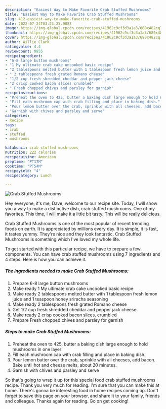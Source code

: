```yaml
---
description: "Easiest Way to Make Favorite Crab Stuffed Mushrooms"
title: "Easiest Way to Make Favorite Crab Stuffed Mushrooms"
slug: 412-easiest-way-to-make-favorite-crab-stuffed-mushrooms
date: 2022-07-24T03:23:25.908Z
image: https://img-global.cpcdn.com/recipes/41962c9cf3d3a1a3/680x482cq70/crab-stuffed-mushrooms-recipe-main-photo.jpg
thumbnail: https://img-global.cpcdn.com/recipes/41962c9cf3d3a1a3/680x482cq70/crab-stuffed-mushrooms-recipe-main-photo.jpg
cover: https://img-global.cpcdn.com/recipes/41962c9cf3d3a1a3/680x482cq70/crab-stuffed-mushrooms-recipe-main-photo.jpg
author: Willie Clark
ratingvalue: 4.4
reviewcount: 9855
recipeingredient:
- "6-8 large button mushrooms"
- "1 My ultimate crab cake uncooked basic recipe"
- "2 tablespoons melted butter with 1 tablespoon fresh lemon juice and 1 teaspoon honey sriracha seasoning"
- " 2 tablespoons fresh grated Romano cheese"
- "1/2 cup fresh shredded cheddar and pepper jack cheese"
- "2 crisp cooked bacon slices crumbled"
- " Fresh chopped chives and parsley for garnish"
recipeinstructions:
- "Preheat the oven to 425, butter a baking dish large enough to hold mushrooms in one layer"
- "Fill each mushroom cap with crab filling and place in baking dish."
- "Pour lemon butter over the crab, sprinkle with all cheeses, add bacon. Bake until hot and cheese melts, about 20 minutes."
- "Garnish with chives and parsley and serve"
categories:
- Recipe
tags:
- crab
- stuffed
- mushrooms

katakunci: crab stuffed mushrooms 
nutrition: 222 calories
recipecuisine: American
preptime: "PT17M"
cooktime: "PT54M"
recipeyield: "4"
recipecategory: Lunch

---
```



![Crab Stuffed Mushrooms](https://img-global.cpcdn.com/recipes/41962c9cf3d3a1a3/680x482cq70/crab-stuffed-mushrooms-recipe-main-photo.jpg)

Hey everyone, it's me, Dave, welcome to our recipe site. Today, I will show you a way to make a distinctive dish, crab stuffed mushrooms. One of my favorites. This time, I will make it a little bit tasty. This will be really delicious.

Crab Stuffed Mushrooms is one of the most popular of recent trending foods on earth. It is appreciated by millions every day. It is simple, it is fast, it tastes yummy. They're nice and they look fantastic. Crab Stuffed Mushrooms is something which I've loved my whole life.




To get started with this particular recipe, we have to prepare a few components. You can have crab stuffed mushrooms using 7 ingredients and 4 steps. Here is how you can achieve it.

<!--inarticleads1-->

##### The ingredients needed to make Crab Stuffed Mushrooms:

1. Prepare 6-8 large button mushrooms
1. Make ready 1 My ultimate crab cake uncooked basic recipe
1. Make ready 2 tablespoons melted butter with 1 tablespoon fresh lemon juice and 1 teaspoon honey sriracha seasoning
1. Make ready  2 tablespoons fresh grated Romano cheese
1. Get 1/2 cup fresh shredded cheddar and pepper jack cheese
1. Make ready 2 crisp cooked bacon slices, crumbled
1. Prepare  Fresh chopped chives and parsley for garnish




<!--inarticleads2-->

##### Steps to make Crab Stuffed Mushrooms:

1. Preheat the oven to 425, butter a baking dish large enough to hold mushrooms in one layer
1. Fill each mushroom cap with crab filling and place in baking dish.
1. Pour lemon butter over the crab, sprinkle with all cheeses, add bacon. Bake until hot and cheese melts, about 20 minutes.
1. Garnish with chives and parsley and serve




So that's going to wrap it up for this special food crab stuffed mushrooms recipe. Thank you very much for reading. I'm sure that you can make this at home. There's gonna be interesting food in home recipes coming up. Don't forget to save this page on your browser, and share it to your family, friends and colleague. Thanks again for reading. Go on get cooking!

